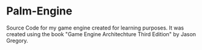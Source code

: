 # Palm-Engine

Source Code for my game engine created for learning purposes. It was created using the book "Game Engine Architechture Third Edition" by Jason Gregory.